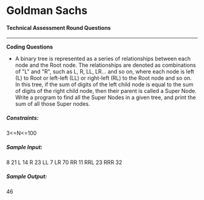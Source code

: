 
# Goldman Sachs
#### Technical Assessment Round Questions<br/>
_____
**Coding  Questions**<br/>
 - A binary tree is represented as a series of relationships between each node and the Root node. The relationships are denoted as combinations of "L" and "R", such as L, R, LL, LR... and so on, where each node is left (L) to Root or left-left (LL) or right-left (RL) to the Root node and so on. In this tree, if the sum of digits of the left child node is equal to the sum of digits of the right child node, then their parent is called a Super Node.<br/>
 Write a program to find all the Super Nodes in a given tree, and print the sum of all those Super nodes.<br/>
##### Constraints:
3<=N<=100
##### Sample Input:
8
21
L 14
R 23
LL 7
LR 70
RR 11
RRL 23
RRR 32
##### Sample Output:
46
